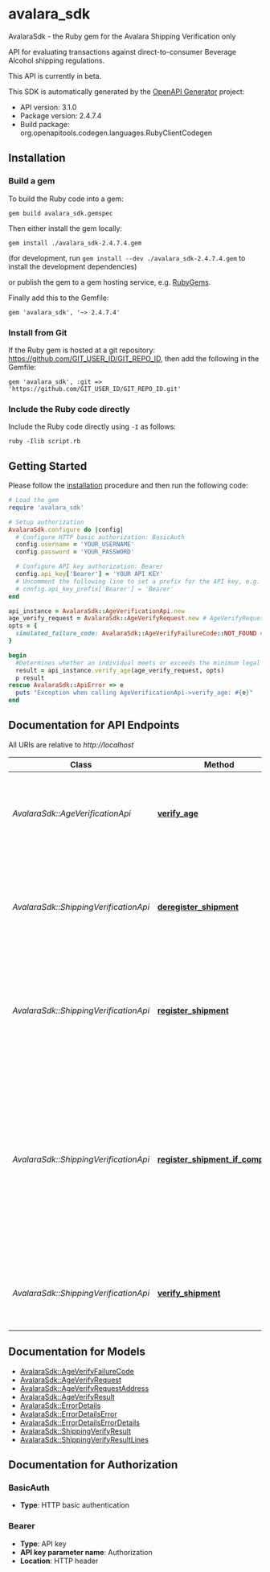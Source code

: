 # avalara_sdk

AvalaraSdk - the Ruby gem for the Avalara Shipping Verification only

API for evaluating transactions against direct-to-consumer Beverage Alcohol shipping regulations.

This API is currently in beta.


This SDK is automatically generated by the [OpenAPI Generator](https://openapi-generator.tech) project:

- API version: 3.1.0
- Package version: 2.4.7.4
- Build package: org.openapitools.codegen.languages.RubyClientCodegen

## Installation

### Build a gem

To build the Ruby code into a gem:

```shell
gem build avalara_sdk.gemspec
```

Then either install the gem locally:

```shell
gem install ./avalara_sdk-2.4.7.4.gem
```

(for development, run `gem install --dev ./avalara_sdk-2.4.7.4.gem` to install the development dependencies)

or publish the gem to a gem hosting service, e.g. [RubyGems](https://rubygems.org/).

Finally add this to the Gemfile:

    gem 'avalara_sdk', '~> 2.4.7.4'

### Install from Git

If the Ruby gem is hosted at a git repository: https://github.com/GIT_USER_ID/GIT_REPO_ID, then add the following in the Gemfile:

    gem 'avalara_sdk', :git => 'https://github.com/GIT_USER_ID/GIT_REPO_ID.git'

### Include the Ruby code directly

Include the Ruby code directly using `-I` as follows:

```shell
ruby -Ilib script.rb
```

## Getting Started

Please follow the [installation](#installation) procedure and then run the following code:

```ruby
# Load the gem
require 'avalara_sdk'

# Setup authorization
AvalaraSdk.configure do |config|
  # Configure HTTP basic authorization: BasicAuth
  config.username = 'YOUR_USERNAME'
  config.password = 'YOUR_PASSWORD'

  # Configure API key authorization: Bearer
  config.api_key['Bearer'] = 'YOUR API KEY'
  # Uncomment the following line to set a prefix for the API key, e.g. 'Bearer' (defaults to nil)
  # config.api_key_prefix['Bearer'] = 'Bearer'
end

api_instance = AvalaraSdk::AgeVerificationApi.new
age_verify_request = AvalaraSdk::AgeVerifyRequest.new # AgeVerifyRequest | Information about the individual whose age is being verified.
opts = {
  simulated_failure_code: AvalaraSdk::AgeVerifyFailureCode::NOT_FOUND # AgeVerifyFailureCode | (Optional) The failure code included in the simulated response of the endpoint. Note that this endpoint is only available in Sandbox for testing purposes.
}

begin
  #Determines whether an individual meets or exceeds the minimum legal drinking age.
  result = api_instance.verify_age(age_verify_request, opts)
  p result
rescue AvalaraSdk::ApiError => e
  puts "Exception when calling AgeVerificationApi->verify_age: #{e}"
end

```

## Documentation for API Endpoints

All URIs are relative to *http://localhost*

Class | Method | HTTP request | Description
------------ | ------------- | ------------- | -------------
*AvalaraSdk::AgeVerificationApi* | [**verify_age**](docs/AgeVerificationApi.md#verify_age) | **POST** /api/v2/ageverification/verify | Determines whether an individual meets or exceeds the minimum legal drinking age.
*AvalaraSdk::ShippingVerificationApi* | [**deregister_shipment**](docs/ShippingVerificationApi.md#deregister_shipment) | **DELETE** /api/v2/companies/{companyCode}/transactions/{transactionCode}/shipment/registration | Removes the transaction from consideration when evaluating regulations that span multiple transactions.
*AvalaraSdk::ShippingVerificationApi* | [**register_shipment**](docs/ShippingVerificationApi.md#register_shipment) | **PUT** /api/v2/companies/{companyCode}/transactions/{transactionCode}/shipment/registration | Registers the transaction so that it may be included when evaluating regulations that span multiple transactions.
*AvalaraSdk::ShippingVerificationApi* | [**register_shipment_if_compliant**](docs/ShippingVerificationApi.md#register_shipment_if_compliant) | **PUT** /api/v2/companies/{companyCode}/transactions/{transactionCode}/shipment/registerIfCompliant | Evaluates a transaction against a set of direct-to-consumer shipping regulations and, if compliant, registers the transaction so that it may be included when evaluating regulations that span multiple transactions.
*AvalaraSdk::ShippingVerificationApi* | [**verify_shipment**](docs/ShippingVerificationApi.md#verify_shipment) | **GET** /api/v2/companies/{companyCode}/transactions/{transactionCode}/shipment/verify | Evaluates a transaction against a set of direct-to-consumer shipping regulations.


## Documentation for Models

 - [AvalaraSdk::AgeVerifyFailureCode](docs/AgeVerifyFailureCode.md)
 - [AvalaraSdk::AgeVerifyRequest](docs/AgeVerifyRequest.md)
 - [AvalaraSdk::AgeVerifyRequestAddress](docs/AgeVerifyRequestAddress.md)
 - [AvalaraSdk::AgeVerifyResult](docs/AgeVerifyResult.md)
 - [AvalaraSdk::ErrorDetails](docs/ErrorDetails.md)
 - [AvalaraSdk::ErrorDetailsError](docs/ErrorDetailsError.md)
 - [AvalaraSdk::ErrorDetailsErrorDetails](docs/ErrorDetailsErrorDetails.md)
 - [AvalaraSdk::ShippingVerifyResult](docs/ShippingVerifyResult.md)
 - [AvalaraSdk::ShippingVerifyResultLines](docs/ShippingVerifyResultLines.md)


## Documentation for Authorization


### BasicAuth

- **Type**: HTTP basic authentication

### Bearer


- **Type**: API key
- **API key parameter name**: Authorization
- **Location**: HTTP header

